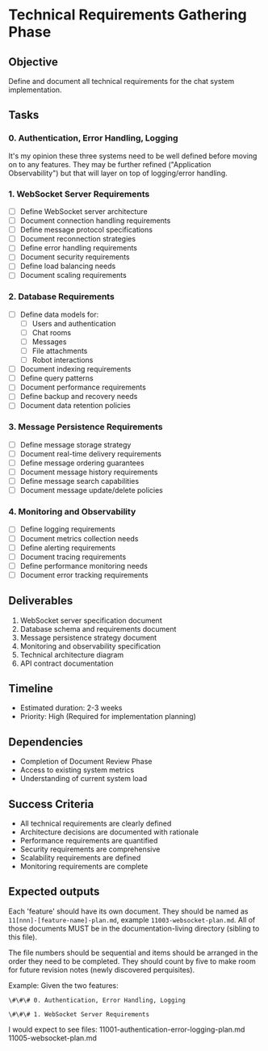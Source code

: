# Technical Requirements Gathering Phase

## Objective

Define and document all technical requirements for the chat system implementation.

## Tasks

### 0. Authentication, Error Handling, Logging

It's my opinion these three systems need to be well defined before moving on to any features.
They may be further refined ("Application Observability") but that will layer on top of logging/error handling.

### 1. WebSocket Server Requirements

- [ ] Define WebSocket server architecture
- [ ] Document connection handling requirements
- [ ] Define message protocol specifications
- [ ] Document reconnection strategies
- [ ] Define error handling requirements
- [ ] Document security requirements
- [ ] Define load balancing needs
- [ ] Document scaling requirements

### 2. Database Requirements

- [ ] Define data models for:
  - [ ] Users and authentication
  - [ ] Chat rooms
  - [ ] Messages
  - [ ] File attachments
  - [ ] Robot interactions
- [ ] Document indexing requirements
- [ ] Define query patterns
- [ ] Document performance requirements
- [ ] Define backup and recovery needs
- [ ] Document data retention policies

### 3. Message Persistence Requirements

- [ ] Define message storage strategy
- [ ] Document real-time delivery requirements
- [ ] Define message ordering guarantees
- [ ] Document message history requirements
- [ ] Define message search capabilities
- [ ] Document message update/delete policies

### 4. Monitoring and Observability

- [ ] Define logging requirements
- [ ] Document metrics collection needs
- [ ] Define alerting requirements
- [ ] Document tracing requirements
- [ ] Define performance monitoring needs
- [ ] Document error tracking requirements

## Deliverables

1. WebSocket server specification document
2. Database schema and requirements document
3. Message persistence strategy document
4. Monitoring and observability specification
5. Technical architecture diagram
6. API contract documentation

## Timeline

- Estimated duration: 2-3 weeks
- Priority: High (Required for implementation planning)

## Dependencies

- Completion of Document Review Phase
- Access to existing system metrics
- Understanding of current system load

## Success Criteria

- All technical requirements are clearly defined
- Architecture decisions are documented with rationale
- Performance requirements are quantified
- Security requirements are comprehensive
- Scalability requirements are defined
- Monitoring requirements are complete

## Expected outputs

Each 'feature' should have its own document. They should be named as `11[nnn]-[feature-name]-plan.md`, example `11003-websocket-plan.md`. All of those documents MUST be in the documentation-living directory (sibling to this file).

The file numbers should be sequential and items should be arranged in the order they need to be completed. They should count by five to make room for future revision notes (newly discovered perquisites).

Example:
Given the two features:

```
\#\#\# 0. Authentication, Error Handling, Logging

\#\#\# 1. WebSocket Server Requirements
```

I would expect to see files:
11001-authentication-error-logging-plan.md
11005-websocket-plan.md
